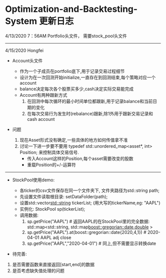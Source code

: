 # Optimization-and-Backtesting-System 更新日志
4/13/2020 7：56AM
Portfolio头文件， 需要stock_pool头文件

----------------------
4/15/2020 Hongfei
- Account头文件
    + 作为一个子成员在portfolio底下,用于记录交易过程细节
    + 设计为在一次回测开始initialize,一直存在到回测结束,每个策略对应一个account
    + balance决定每次各个股票买多少,cash决定实际交易能完成
    + Account有两种跟新方式
        1. 在回测中每次循环的最小时间单位都跟新,用于记录balance和当前日期的变化
        2. 在每次交易行为发生时(rebalance)跟新,除1外用于跟新交易记录和cash account

- 问题
    1. 现在Asset形式没有确定,一些具体的地方如何传值拿不准
    2. 讨论一下进一步要不要用 typedef std::unordered_map<asset*, int> Position; 来控制具体交易信号.
        - 传入Account这样的Position,每个asset需要改变的股数
        - 重载Position的+/-运算符

----------------------
- StockPool使用demo:
    + 各ticker的csv文件保存在同一个文件夹下, 文件夹路径为std::string path;
    + 先设置文件读取根目录: setDataFolder(path);
    + 设置std::vector<std::string> tickerList; (用大写的tickerName,eg: "AAPL")
    + 实例化: StockPool sp(tickerList);
    + 调用数据:
        1. sp.getPrice("AAPL") # 返回AAPL的在StockPool里的完全数据:  std::map<std::string, std::map<boost::gregorian::date,double> >
        2. sp.getPrice("AAPL").at(boost::gregorian::date{2020,4,1}) # 2020-04-01 AAPL adj close
        3. sp.getPrice("AAPL","2020-04-01") # 同上,但不需要显示转换date

- 待完善:
1) 是否需要函数来直接返回[start,end]的数据
2) 是否考虑缺失值处理的问题
